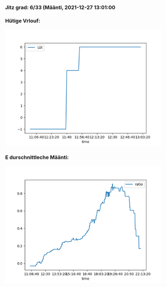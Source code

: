 ### Jitz grad: 6/33 (Määnti, 2021-12-27 13:01:00

### Hütige Vrlouf:
![Graph](Today.png)

### E durschnittleche Määnti:
![Graph](Määnti.png)